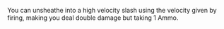 You can unsheathe into a high velocity slash using the velocity given by firing, making you deal double damage but taking 1 Ammo.